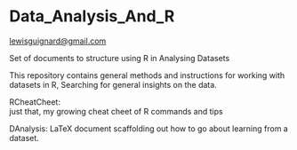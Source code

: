 # Data_Analysis_And_R
lewisguignard@gmail.com

Set of documents to structure using R in Analysing Datasets

This repository contains general methods and instructions for working with datasets in R,
Searching for general insights on the data.  

RCheatCheet:  
just that, my growing cheat cheet of R commands and tips 

DAnalysis: 
LaTeX document scaffolding out how to go about learning from a dataset.
